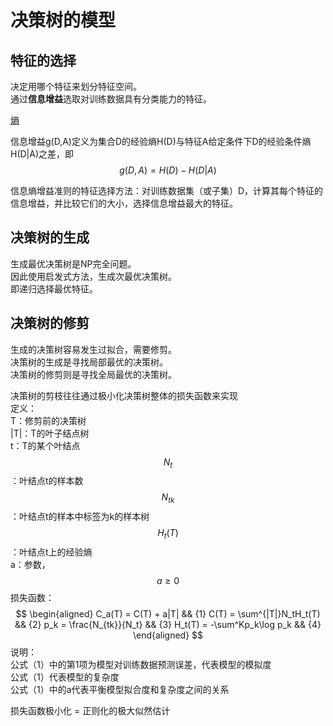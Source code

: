 # 决策树的模型

## 特征的选择

决定用哪个特征来划分特征空间。  
通过**信息增益**选取对训练数据具有分类能力的特征。  

[熵](https://windmising.gitbook.io/mathematics-basic-for-ml/xin-xi-lun/entropy)  

信息增益g(D,A)定义为集合D的经验熵H(D)与特征A给定条件下D的经验条件熵H(D|A)之差，即  
$$
g(D, A) = H(D) - H(D|A)
$$

信息熵增益准则的特征选择方法：对训练数据集（或子集）D，计算其每个特征的信息增益，并比较它们的大小，选择信息增益最大的特征。  

## 决策树的生成  

生成最优决策树是NP完全问题。  
因此使用启发式方法，生成次最优决策树。  
即递归选择最优特征。  

## 决策树的修剪

生成的决策树容易发生过拟合，需要修剪。  
决策树的生成是寻找局部最优的决策树。  
决策树的修剪则是寻找全局最优的决策树。  

决策树的剪枝往往通过极小化决策树整体的损失函数来实现  
定义：  
T：修剪前的决策树  
|T|：T的叶子结点树  
t：T的某个叶结点  
$$N_t$$：叶结点t的样本数  
$$N_{tk}$$：叶结点t的样本中标签为k的样本树  
$$H_t(T)$$：叶结点t上的经验熵  
a：参数，$$a \ge 0$$
损失函数：  
$$
\begin{aligned}
C_a(T) = C(T) + a|T|  && {1}
C(T) = \sum^{|T|}N_tH_t(T)  && {2}
p_k = \frac{N_{tk}}{N_t} && {3}
H_t(T) = -\sum^Kp_k\log p_k && {4}
\end{aligned}
$$
说明：  
公式（1）中的第1项为模型对训练数据预测误差，代表模型的模拟度  
公式（1）代表模型的复杂度  
公式（1）中的a代表平衡模型拟合度和复杂度之间的关系  

损失函数极小化 = 正则化的极大似然估计